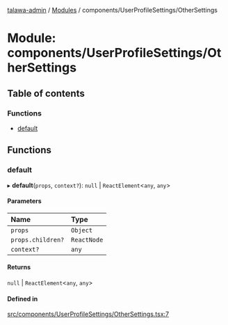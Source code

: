 [talawa-admin](../README.md) / [Modules](../modules.md) / components/UserProfileSettings/OtherSettings

# Module: components/UserProfileSettings/OtherSettings

## Table of contents

### Functions

- [default](components_UserProfileSettings_OtherSettings.md#default)

## Functions

### default

▸ **default**(`props`, `context?`): ``null`` \| `ReactElement`\<`any`, `any`\>

#### Parameters

| Name | Type |
| :------ | :------ |
| `props` | `Object` |
| `props.children?` | `ReactNode` |
| `context?` | `any` |

#### Returns

``null`` \| `ReactElement`\<`any`, `any`\>

#### Defined in

[src/components/UserProfileSettings/OtherSettings.tsx:7](https://github.com/GlenDsza/talawa-admin/blob/d3cbd1e/src/components/UserProfileSettings/OtherSettings.tsx#L7)
